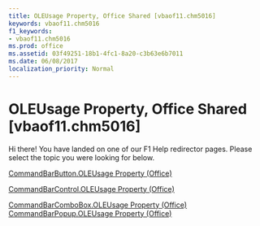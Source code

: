 ```yaml
---
title: OLEUsage Property, Office Shared [vbaof11.chm5016]
keywords: vbaof11.chm5016
f1_keywords:
- vbaof11.chm5016
ms.prod: office
ms.assetid: 03f49251-18b1-4fc1-8a20-c3b63e6b7011
ms.date: 06/08/2017
localization_priority: Normal
---
```



# OLEUsage Property, Office Shared [vbaof11.chm5016]

Hi there! You have landed on one of our F1 Help redirector pages. Please select the topic you were looking for below.

[CommandBarButton.OLEUsage Property (Office)](http://msdn.microsoft.com/library/4ff6f74d-4eed-8a30-468c-22be5dee1c7e%28Office.15%29.aspx)

[CommandBarControl.OLEUsage Property (Office)](http://msdn.microsoft.com/library/c3f818a9-7481-0a2f-aa34-5c7e36ea72c1%28Office.15%29.aspx)

[CommandBarComboBox.OLEUsage Property (Office)](http://msdn.microsoft.com/library/3da25257-6ffe-a00e-bada-79c6245286b7%28Office.15%29.aspx)
[CommandBarPopup.OLEUsage Property (Office)](http://msdn.microsoft.com/library/75d338e0-f5ca-f4b6-2f94-e575749e6ae9%28Office.15%29.aspx)

